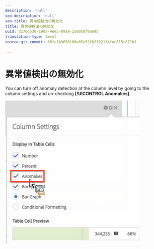 ```yaml
---
description: 'null'
seo-description: 'null'
seo-title: 異常値検出の無効化
title: 異常値検出の無効化
uuid: d270d530-19da-4ee5-99a9-258050f8ae95
translation-type: tm+mt
source-git-commit: 86fe1b3650100a05e52fb2102134fee515c871b1

---
```



# 異常値検出の無効化

You can turn off anomaly detection at the column level by going to the column settings and un-checking **[!UICONTROL Anomalies]**.

![](assets/turnoff_anomalies.png)

